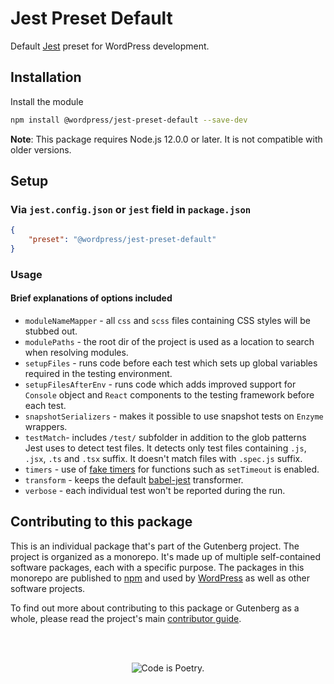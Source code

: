 # Jest Preset Default

Default [Jest](https://jestjs.io/) preset for WordPress development.

## Installation

Install the module

```bash
npm install @wordpress/jest-preset-default --save-dev
```

**Note**: This package requires Node.js 12.0.0 or later. It is not compatible with older versions.

## Setup

### Via `jest.config.json` or `jest` field in `package.json`

```json
{
	"preset": "@wordpress/jest-preset-default"
}
```

### Usage

#### Brief explanations of options included

-   `moduleNameMapper` - all `css` and `scss` files containing CSS styles will be stubbed out.
-   `modulePaths` - the root dir of the project is used as a location to search when resolving modules.
-   `setupFiles` - runs code before each test which sets up global variables required in the testing environment.
-   `setupFilesAfterEnv` - runs code which adds improved support for `Console` object and `React` components to the testing framework before each test.
-   `snapshotSerializers` - makes it possible to use snapshot tests on `Enzyme` wrappers.
-   `testMatch`- includes `/test/` subfolder in addition to the glob patterns Jest uses to detect test files. It detects only test files containing `.js`, `.jsx`, `.ts` and `.tsx` suffix. It doesn't match files with `.spec.js` suffix.
-   `timers` - use of [fake timers](https://jestjs.io/docs/en/timer-mocks.html) for functions such as `setTimeout` is enabled.
-   `transform` - keeps the default [babel-jest](https://github.com/facebook/jest/tree/HEAD/packages/babel-jest) transformer.
-   `verbose` - each individual test won't be reported during the run.

## Contributing to this package

This is an individual package that's part of the Gutenberg project. The project is organized as a monorepo. It's made up of multiple self-contained software packages, each with a specific purpose. The packages in this monorepo are published to [npm](https://www.npmjs.com/) and used by [WordPress](https://make.wordpress.org/core/) as well as other software projects.

To find out more about contributing to this package or Gutenberg as a whole, please read the project's main [contributor guide](https://github.com/WordPress/gutenberg/tree/HEAD/CONTRIBUTING.md).

<br /><br /><p align="center"><img src="https://s.w.org/style/images/codeispoetry.png?1" alt="Code is Poetry." /></p>
